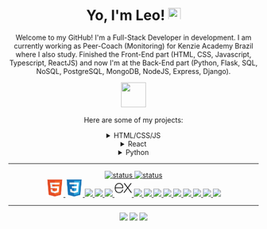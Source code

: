 <h1 align="center"> Yo, I'm Leo! <img src="https://media.giphy.com/media/hvRJCLFzcasrR4ia7z/giphy.gif" width="25px" height="25px"></h1>

<div align="center">
  <p>Welcome to my GitHub! I'm a Full-Stack Developer in development. I am currently working as Peer-Coach (Monitoring) for Kenzie Academy Brazil where I also study. Finished the Front-End part (HTML, CSS, Javascript, Typescript, ReactJS) and now I'm at the Back-End part (Python, Flask, SQL, NoSQL, PostgreSQL, MongoDB, NodeJS, Express, Django).
  </p>
  <img src='https://user-images.githubusercontent.com/5713670/87202985-820dcb80-c2b6-11ea-9f56-7ec461c497c3.gif' width='50' height='50'/>
  <p>Here are some of my projects:</p>
  
  <details>
  <summary>HTML/CSS/JS</summary>
    <p><a href="https://github.com/Kenzie-Academy-Brasil-Developers/entrega-torre-de-hanoi-sprint-5-LeonardoMLouzas">Tower of Hanoi</a></p>
    <p><a href="https://github.com/Kenzie-Academy-Brasil-Developers/entrega-labirinto-sprint-5-LeonardoMLouzas"> Labyrinth</a></p>
    <p><a href="https://github.com/Kenzie-Academy-Brasil-Developers/entrega-lig-4-sprint-5-diegohpsousa"> Lig-4</a></p>
  </details>

  <details>
  <summary>React</summary>
    <p><a href="https://github.com/Kenzie-Academy-Brasil-Developers/react-entrega-s1-hamburgueria-da-kenzie-leonardomlouzas">Burguer Kenzie</a></p>
    <p><a href="https://github.com/Kenzie-Academy-Brasil-Developers/react-atividade-s2-github-card-leonardomlouzas">Repository Search</a></p>
    <p><a href="https://github.com/vitorsoaresf/react-gestao-habitos">Anima</a></p>
    <p><a href="https://github.com/leonardomlouzas/mypet">My Pets</a></p>

  </details>

  <details>
  <summary>Python</summary>
  <p><a href="https://github.com/Kenzie-Academy-Brasil-Developers/q3-sprint2-e6-banco-de-imagens-leonardomlouzas">Image Database</a></p>
  <p><a href="https://github.com/Kenzie-Academy-Brasil-Developers/q3-sprint3-crud-nosql-leonardomlouzas">CRUD REST PyMongo</a></p>
  <p><a href="https://github.com/Kenzie-Academy-Brasil-Developers/q3-sprint4-anime-stock-leonardomlouzas">Anime Stock PostgreSQL</a></p>
  <p><a href="https://github.com/Kenzie-Academy-Brasil-Developers/q3-sprint5-matriz-eisenhower-leonardomlouzas">Eisenhower Matrix PostgreSQL</a></p>
  <p><a href="https://github.com/leonardomlouzas/Academy-API">Kenzie-Fit</a></p>
</div>

<hr/>
  
  <div align="center">
  <a href="https://github.com/leonardomlouzas/">
  <img alt="status" height="180em" src="https://github-readme-stats.vercel.app/api?username=leonardomlouzas&show_icons=true&theme=dark&include_all_commits=true&count_private=true"/>
  <img alt="status" height="180em" src="https://github-readme-stats.vercel.app/api/top-langs/?username=leonardomlouzas&layout=compact&langs_count=7&theme=dark"/>
</div>

<div align="center">
  <img src="https://raw.githubusercontent.com/devicons/devicon/master/icons/html5/html5-original.svg" width="35"/>
  <img src="https://raw.githubusercontent.com/devicons/devicon/master/icons/css3/css3-original.svg" width="35"/>
  <img src="https://cdn.jsdelivr.net/gh/devicons/devicon/icons/react/react-original.svg" width="35px"/>
  <img src="https://cdn.jsdelivr.net/gh/devicons/devicon/icons/javascript/javascript-plain.svg" width="35px"/>
  <img src="https://cdn.jsdelivr.net/gh/devicons/devicon/icons/typescript/typescript-original.svg" width="35px"/>
  <img src="https://raw.githubusercontent.com/devicons/devicon/master/icons/express/express-original.svg" width="35px"/>
  <img src="https://cdn.jsdelivr.net/gh/devicons/devicon/icons/git/git-original.svg" width="35px"/>
  <img src="https://cdn.jsdelivr.net/gh/devicons/devicon/icons/heroku/heroku-plain.svg" width="35px"/>
  <img src="https://cdn.jsdelivr.net/gh/devicons/devicon/icons/nodejs/nodejs-original.svg" width="35px"/>
  <img src="https://cdn.jsdelivr.net/gh/devicons/devicon/icons/python/python-original.svg" width="35px"/>
  <img src="https://cdn.jsdelivr.net/gh/devicons/devicon/icons/flask/flask-original.svg" width="35"/>
  <img src="https://cdn.jsdelivr.net/gh/devicons/devicon/icons/postgresql/postgresql-original.svg" width="35"/>
  <img src="https://cdn.jsdelivr.net/gh/devicons/devicon/icons/mongodb/mongodb-original.svg" width="35"/>
  <img src="https://cdn.jsdelivr.net/gh/devicons/devicon/icons/nodejs/nodejs-original.svg" width="35"/>
  <img src="https://cdn.jsdelivr.net/gh/devicons/devicon/icons/django/django-plain.svg" width="35"/>
</div>
    
<hr/>
<div align="center">
  <a href="https://www.linkedin.com/in/leonardomlouzas/" target="_blank"><img src="https://img.shields.io/badge/LinkedIn-0077B5?style=for-the-badge&logo=linkedin&logoColor=white" target="_blank"></a>
 <a href="https://wa.me/5561996253779" target="_blank"><img src="https://img.shields.io/badge/WhatsApp-25D366?style=for-the-badge&logo=whatsapp&logoColor=white" target="_blank"></a>
  <a href="https://t.me/llouzas" target="_blank"><img src="https://img.shields.io/badge/Telegram-2CA5E0?style=for-the-badge&logo=telegram&logoColor=white" target="_blank"></a>
</div>
